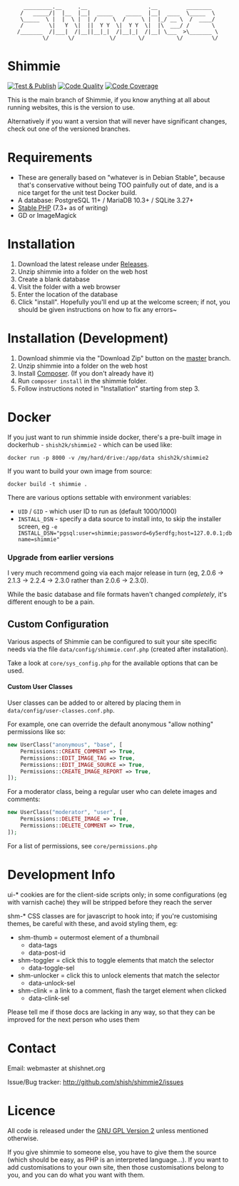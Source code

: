 ```
     _________.__     .__                   .__         ________
    /   _____/|  |__  |__|  _____    _____  |__|  ____  \_____  \
    \_____  \ |  |  \ |  | /     \  /     \ |  |_/ __ \  /  ____/
    /        \|   Y  \|  ||  Y Y  \|  Y Y  \|  |\  ___/ /       \
   /_______  /|___|  /|__||__|_|  /|__|_|  /|__| \___  >\_______ \
           \/      \/           \/       \/          \/         \/

```

# Shimmie

[![Test & Publish](https://github.com/shish/shimmie2/workflows/Test%20&%20Publish/badge.svg)](https://github.com/shish/shimmie2/actions)
[![Code Quality](https://scrutinizer-ci.com/g/shish/shimmie2/badges/quality-score.png?b=master)](https://scrutinizer-ci.com/g/shish/shimmie2/?branch=master)
[![Code Coverage](https://scrutinizer-ci.com/g/shish/shimmie2/badges/coverage.png?b=master)](https://scrutinizer-ci.com/g/shish/shimmie2/?branch=master)

This is the main branch of Shimmie, if you know anything at all about running
websites, this is the version to use.

Alternatively if you want a version that will never have significant changes,
check out one of the versioned branches.

# Requirements

- These are generally based on "whatever is in Debian Stable", because that's
  conservative without being TOO painfully out of date, and is a nice target
  for the unit test Docker build.
- A database: PostgreSQL 11+ / MariaDB 10.3+ / SQLite 3.27+
- [Stable PHP](https://en.wikipedia.org/wiki/PHP#Release_history) (7.3+ as of writing)
- GD or ImageMagick

# Installation

1. Download the latest release under [Releases](https://github.com/shish/shimmie2/releases).
2. Unzip shimmie into a folder on the web host
3. Create a blank database
4. Visit the folder with a web browser
5. Enter the location of the database
6. Click "install". Hopefully you'll end up at the welcome screen; if
   not, you should be given instructions on how to fix any errors~

# Installation (Development)

1. Download shimmie via the "Download Zip" button on the [master](https://github.com/shish/shimmie2/tree/master) branch.
2. Unzip shimmie into a folder on the web host
3. Install [Composer](https://getcomposer.org/). (If you don't already have it)
4. Run `composer install` in the shimmie folder.
5. Follow instructions noted in "Installation" starting from step 3.

# Docker
If you just want to run shimmie inside docker, there's a pre-built image
in dockerhub - `shish2k/shimmie2` - which can be used like:
```
docker run -p 8000 -v /my/hard/drive:/app/data shish2k/shimmie2
```

If you want to build your own image from source:
```
docker build -t shimmie .
```

There are various options settable with environment variables:
- `UID` / `GID` - which user ID to run as (default 1000/1000)
- `INSTALL_DSN` - specify a data source to install into, to skip the installer screen, eg
  `-e INSTALL_DSN="pgsql:user=shimmie;password=6y5erdfg;host=127.0.0.1;dbname=shimmie"`

### Upgrade from earlier versions

I very much recommend going via each major release in turn (eg, 2.0.6
-> 2.1.3 -> 2.2.4 -> 2.3.0 rather than 2.0.6 -> 2.3.0).

While the basic database and file formats haven't changed *completely*, it's
different enough to be a pain.


## Custom Configuration

Various aspects of Shimmie can be configured to suit your site specific needs
via the file `data/config/shimmie.conf.php` (created after installation).

Take a look at `core/sys_config.php` for the available options that can
be used.


#### Custom User Classes

User classes can be added to or altered by placing them in
`data/config/user-classes.conf.php`.

For example, one can override the default anonymous "allow nothing"
permissions like so:

```php
new UserClass("anonymous", "base", [
	Permissions::CREATE_COMMENT => True,
	Permissions::EDIT_IMAGE_TAG => True,
	Permissions::EDIT_IMAGE_SOURCE => True,
	Permissions::CREATE_IMAGE_REPORT => True,
]);
```

For a moderator class, being a regular user who can delete images and comments:

```php
new UserClass("moderator", "user", [
	Permissions::DELETE_IMAGE => True,
	Permissions::DELETE_COMMENT => True,
]);
```

For a list of permissions, see `core/permissions.php`


# Development Info

ui-\* cookies are for the client-side scripts only; in some configurations
(eg with varnish cache) they will be stripped before they reach the server

shm-\* CSS classes are for javascript to hook into; if you're customising
themes, be careful with these, and avoid styling them, eg:

- shm-thumb = outermost element of a thumbnail
   * data-tags
   * data-post-id
- shm-toggler = click this to toggle elements that match the selector
  * data-toggle-sel
- shm-unlocker = click this to unlock elements that match the selector
  * data-unlock-sel
- shm-clink = a link to a comment, flash the target element when clicked
  * data-clink-sel

Please tell me if those docs are lacking in any way, so that they can be
improved for the next person who uses them


# Contact

Email: webmaster at shishnet.org

Issue/Bug tracker: http://github.com/shish/shimmie2/issues


# Licence

All code is released under the [GNU GPL Version 2](http://www.gnu.org/licenses/gpl-2.0.html) unless mentioned otherwise.

If you give shimmie to someone else, you have to give them the source (which
should be easy, as PHP is an interpreted language...). If you want to add
customisations to your own site, then those customisations belong to you,
and you can do what you want with them.
